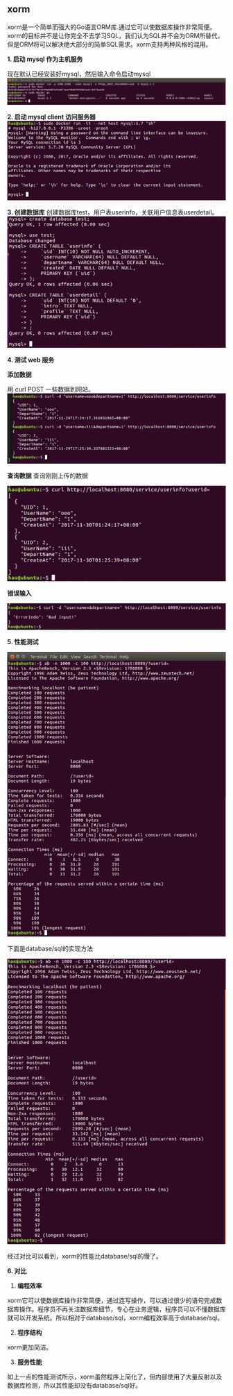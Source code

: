 ﻿xorm
---
xorm是一个简单而强大的Go语言ORM库.通过它可以使数据库操作非常简便。xorm的目标并不是让你完全不去学习SQL，我们认为SQL并不会为ORM所替代，但是ORM将可以解决绝大部分的简单SQL需求。xorm支持两种风格的混用。

**1. 启动 mysql 作为主机服务**

现在默认已经安装好mysql，然后输入命令启动mysql
![1](https://raw.githubusercontent.com/LeungChiHo/ServiceComputing/master/CloudGo-database/screenshot/1.png)

**2. 启动 mysql client 访问服务器**
![2](https://raw.githubusercontent.com/LeungChiHo/ServiceComputing/master/CloudGo-database/screenshot/2.png)

**3. 创建数据库**
创建数据库test，用户表userinfo，关联用户信息表userdetail。
![3](https://raw.githubusercontent.com/LeungChiHo/ServiceComputing/master/CloudGo-database/screenshot/3.png)

**4. 测试 web 服务**

**添加数据**

用 curl POST 一些数据到网站。
![4](https://raw.githubusercontent.com/LeungChiHo/ServiceComputing/master/CloudGo-database/screenshot/4.png)

**查询数据**
查询刚刚上传的数据

![5](https://raw.githubusercontent.com/LeungChiHo/ServiceComputing/master/CloudGo-database/screenshot/5.png)

**错误输入**

![6](https://raw.githubusercontent.com/LeungChiHo/ServiceComputing/master/CloudGo-database/screenshot/6.png)

**5. 性能测试**

![7](https://raw.githubusercontent.com/LeungChiHo/ServiceComputing/master/CloudGo-database/screenshot/7.png)

下面是database/sql的实现方法

![8](https://raw.githubusercontent.com/LeungChiHo/ServiceComputing/master/CloudGo-database/screenshot/%E5%8E%9F%E6%9D%A5.png)

经过对比可以看到，xorm的性能比database/sql的慢了。

**6. 对比**


1. **编程效率**

xorm它可以使数据库操作非常简便，通过连写操作，可以通过很少的语句完成数据库操作。程序员不再关注数据库细节，专心在业务逻辑，程序员可以不懂数据库就可以开发系统。所以相对于database/sql，xorm编程效率高于database/sql。


2. **程序结构**

xorm更加简洁。

3. **服务性能**

如上一点的性能测试所示，xorm虽然程序上简化了，但内部使用了大量反射以及数据库检测，所以其性能却没有database/sql好。

